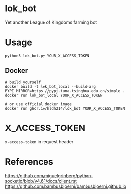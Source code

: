 # lok_bot

Yet another League of Kingdoms farming bot

# Usage

```shell
python3 lok_bot.py YOUR_X_ACCESS_TOKEN
```

## Docker

```shell
# build yourself
docker build -t lok_bot_local --build-arg PYPI_MIRROR=https://pypi.tuna.tsinghua.edu.cn/simple .
docker run lok_bot_local YOUR_X_ACCESS_TOKEN

# or use official docker image
docker run ghcr.io/hldh214/lok_bot YOUR_X_ACCESS_TOKEN
```

# X_ACCESS_TOKEN

`x-access-token` in request header

# References

https://github.com/miguelgrinberg/python-socketio/blob/v4.6.1/docs/client.rst
https://github.com/bambusbjoerni/bambusbjoerni.github.io
